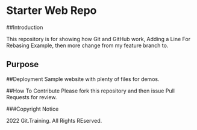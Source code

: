 # Starter Web Repo

##Introduction

This repository is for showing how Git and GitHub work, Adding a Line For Rebasing Example, then more change from my feature branch to.


## Purpose

##Deployment
Sample website with plenty of files for demos.

##How To Contribute
Please fork this repository and then issue Pull Requests for review.


###Copyright Notice

2022 Git.Training. All Rights REserved.
